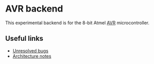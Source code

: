 # AVR backend

This experimental backend is for the 8-bit Atmel [AVR](https://en.wikipedia.org/wiki/Atmel_AVR) microcontroller.

## Useful links

* [Unresolved bugs](https://llvm.org/bugs/buglist.cgi?product=libraries&component=Backend%3A%20AVR&resolution=---&list_id=109466)
* [Architecture notes](https://github.com/avr-llvm/architecture)
